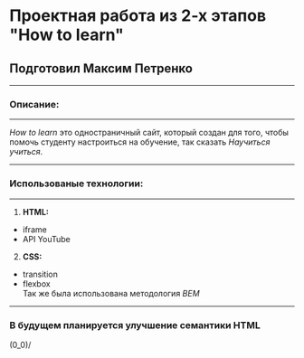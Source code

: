 # **Проектная работа из 2-х этапов "How to learn"**

## Подготовил Максим Петренко

---

### **Описание:**

---

_How to learn_ это одностраничный сайт, который создан для того, чтобы помочь студенту настроиться на обучение, так сказать _Научиться учиться_.

---

### **Использованые технологии:**

---

1. **HTML:**

- iframe
- API YouTube

2. **CSS:**

- transition
- flexbox  
  Так же была использована методология _BEM_

---

### **В будущем планируется улучшение семантики HTML**

(0_0)/
